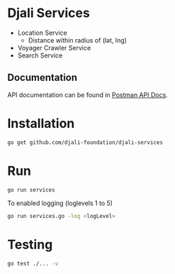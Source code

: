 # Djali Services
* Location Service
  * Distance within radius of (lat, lng)
* Voyager Crawler Service
* Search Service

## Documentation
API documentation can be found in [Postman API Docs](https://documenter.getpostman.com/view/7522385/SVtN5CZU?version=latest).

# Installation
```bash
go get github.com/djali-foundation/djali-services
```

# Run
```bash
go run services
```

To enabled logging (loglevels 1 to 5)
```bash
go run services.go -log <logLevel>
```


# Testing
```bash
go test ./... -v
```